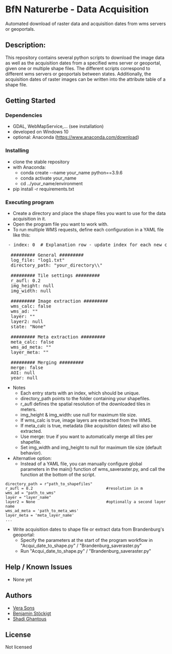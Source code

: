 # BfN Naturerbe - Data Acquisition

Automated download of raster data and acquisition dates from wms servers or geoportals.

## Description:

This repository contains several python scripts to download the image data as well as the acquisition dates from a specified wms server or geoportal, given one or multiple shape files.
The different scripts correspond to different wms servers or geoportals between states. Additionally, the acquisition dates of raster images can be written into the attribute table of a shape file.

## Getting Started

### Dependencies

* GDAL, WebMapService,... (see installation)
* developed on Windows 10
* optional: Anaconda (https://www.anaconda.com/download)

### Installing

* clone the stable repository
* with Anaconda:
  * conda create --name your_name python==3.9.6
  * conda activate your_name
  * cd ../your_name/environment
* pip install -r requirements.txt

### Executing program

* Create a directory and place the shape files you want to use for the data acquisition in it.
* Open the program file you want to work with.
* To run multiple WMS requests, define each configuration in a YAML file like this:
<pre> - index: 0  # Explanation row - update index for each new config

  ######### General #########
  log_file: "log1.txt"
  directory_path: "your_directory\\"

  ######### Tile settings #########
  r_aufl: 0.2
  img_height: null
  img_width: null

  ######### Image extraction #########
  wms_calc: false
  wms_ad: ""
  layer: ""
  layer2: null
  state: "None"

  ######### Meta extraction #########
  meta_calc: false
  wms_ad_meta: ""
  layer_meta: ""

  ######### Merging #########
  merge: false
  AOI: null
  year: null </pre>
 * Notes
    * Each entry starts with an index, which should be unique.
    * directory_path points to the folder containing your shapefiles.
    * r_aufl defines the spatial resolution of the downloaded tiles in meters.
    * img_height & img_width: use null for maximum tile size.
    * If wms_calc is true, image layers are extracted from the WMS.
    * If meta_calc is true, metadata (like acquisition dates) will also be extracted.
    * Use merge: true if you want to automatically merge all tiles per shapefile.
    * Set img_width and img_height to null for maximum tile size (default behavior).
  * Alternative option:
    * Instead of a YAML file, you can manually configure global parameters in the main() function of wms_saveraster.py, and call the function at the bottom of the script.
  ```
  directory_path = r"path_to_shapefiles"
  r_aufl = 0.2                                #resolution in m
  wms_ad = "path_to_wms"  
  layer = "layer_name"                    
  layer2 = None                               #optionally a second layer name
  wms_ad_meta = 'path_to_meta_wms'
  layer_meta = 'meta_layer_name'
  ...
  ```
* Write acquisition dates to shape file or extract data from Brandenburg's geoportal:
  * Specify the parameters at the start of the program workflow in "Acqui_date_to_shape.py" / "Brandenburg_saveraster.py"
  * Run "Acqui_date_to_shape.py" / "Brandenburg_saveraster.py"

## Help / Known Issues

* None yet


## Authors

* [Vera Sons](https://github.com/Unterwex)
* [Benjamin Stöckigt](https://github.com/benjaminstoeckigt)
* [Shadi Ghantous](https://github.com/Shadiouss)


## License

Not licensed
